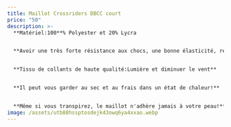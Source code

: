 ```yaml
---
title: Maillot Crossriders DBCC court
price: "50"
description: >-
  **Matériel:100**% Polyester et 20% Lycra


  **Avoir une très forte résistance aux chocs, une bonne élasticité, résistance à l'abrasion**


  **Tissu de collants de haute qualité:Lumière et diminuer le vent**


  **Il peut vous garder au sec et au frais dans un état de chaleur!**


  **Même si vous transpirez, le maillot n'adhère jamais à votre peau!**
image: /assets/utb88hssptosdejk43owq6ya4xxao.webp
---
```

